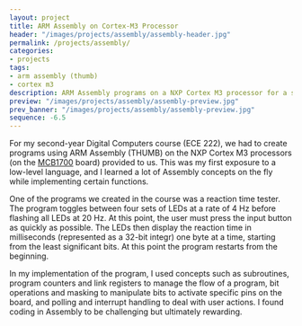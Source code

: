 ```yaml
---
layout: project
title: ARM Assembly on Cortex-M3 Processor
header: "/images/projects/assembly/assembly-header.jpg"
permalink: /projects/assembly/
categories:
- projects
tags:
- arm assembly (thumb)
- cortex m3
description: ARM Assembly programs on a NXP Cortex M3 processor for a second-year Digital Computers course.
preview: "/images/projects/assembly/assembly-preview.jpg"
prev_banner: "/images/projects/assembly/assembly-preview.jpg"
sequence: -6.5
---
```


For my second-year Digital Computers course (ECE 222), we had to create programs using ARM Assembly (THUMB) on the NXP Cortex M3 processors (on the [MCB1700](http://www.keil.com/mcb1700/) board) provided to us. This was my first exposure to a low-level language, and I learned a lot of Assembly concepts on the fly while implementing certain functions.

One of the programs we created in the course was a reaction time tester. The program toggles between four sets of LEDs at a rate of 4 Hz before flashing all LEDs at 20 Hz. At this point, the user must press the input button as quickly as possible. The LEDs then display the reaction time in milliseconds (represented as a 32-bit integr) one byte at a time, starting from the least significant bits. At this point the program restarts from the beginning.

In my implementation of the program, I used concepts such as subroutines, program counters and link registers to manage the flow of a program, bit operations and masking to manipulate bits to activate specific pins on the board, and polling and interrupt handling to deal with user actions. I found coding in Assembly to be challenging but ultimately rewarding.